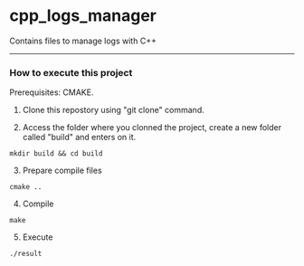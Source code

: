 # cpp_logs_manager
Contains files to manage logs with C++

---
 
### How to execute this project

Prerequisites: CMAKE.

1. Clone this repostory using "git clone" command.

2. Access the folder where you clonned the project, create a new folder called "build" and enters on it.

```
mkdir build && cd build
```

3. Prepare compile files

```
cmake ..
```

4. Compile

```
make
```

5. Execute

```
./result
```
